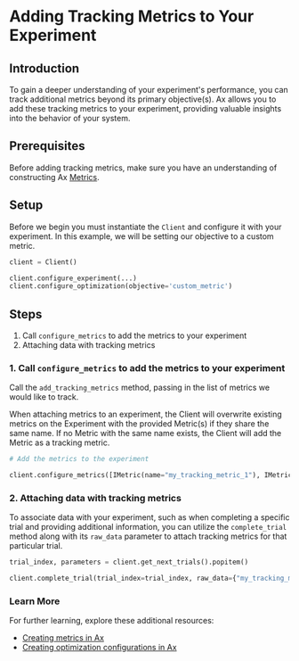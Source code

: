 # Adding Tracking Metrics to Your Experiment
## Introduction
To gain a deeper understanding of your experiment's performance, you can track additional metrics beyond its primary objective(s). Ax allows you to add these tracking metrics to your experiment, providing valuable insights into the behavior of your system.

## Prerequisites
Before adding tracking metrics, make sure you have an understanding of constructing Ax [Metrics](#).

## Setup
Before we begin you must instantiate the `Client` and configure it with your
experiment. In this example, we will be setting our objective to a custom metric.

```python
client = Client()

client.configure_experiment(...)
client.configure_optimization(objective='custom_metric')
```

## Steps

1. Call `configure_metrics` to add the metrics to your experiment
2. Attaching data with tracking metrics

### 1. Call `configure_metrics` to add the metrics to your experiment
Call the `add_tracking_metrics` method, passing in the list of metrics we would like to track.

When attaching metrics to an experiment, the Client will overwrite existing metrics on the Experiment with the provided Metric(s) if they share the same name. If no Metric with the same name exists, the Client will add the Metric as a tracking metric.

```python
# Add the metrics to the experiment

client.configure_metrics([IMetric(name="my_tracking_metric_1"), IMetric(name="my_tracking_metric_2")])
```

### 2. Attaching data with tracking metrics
To associate data with your experiment, such as when completing a specific trial and providing additional information, you can utilize the `complete_trial` method along with its `raw_data` parameter to attach tracking metrics for that particular trial.

```python
trial_index, parameters = client.get_next_trials().popitem()

client.complete_trial(trial_index=trial_index, raw_data={"my_tracking_metric_1": ..., "my_tracking_metric_2": ...})
```

### Learn More
For further learning, explore these additional resources:

* [Creating metrics in Ax](#)
* [Creating optimization configurations in Ax](#)
